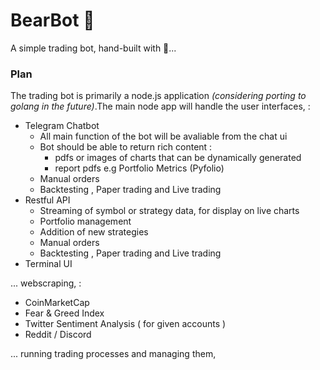 # BearBot 🐻
A simple trading bot, hand-built with 💖...

### Plan

The trading bot is primarily a node.js application _(considering porting to golang in the future)_.The main node app will handle the user interfaces, :

- Telegram Chatbot
  - All main function of the bot will be avaliable from the chat ui
  - Bot should be able to return rich content :
    - pdfs or images of charts that can be dynamically generated
    - report pdfs e.g Portfolio Metrics (Pyfolio)
  - Manual orders
  - Backtesting , Paper trading and Live trading
- Restful API
  - Streaming of symbol or strategy data, for display on live charts 
  - Portfolio management 
  - Addition of new strategies
  - Manual orders
  - Backtesting , Paper trading and Live trading
- Terminal UI

... webscraping, :

- CoinMarketCap
- Fear & Greed Index
- Twitter Sentiment Analysis ( for given accounts )
- Reddit / Discord

... running trading processes and managing them, 
